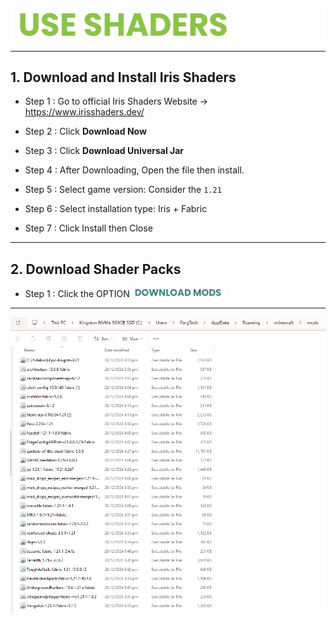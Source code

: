 ##

<div align="center"> <img src="assets/texts/use shaders.png"> </div>

---

## 1. Download and Install Iris Shaders

- Step 1 : Go to official Iris Shaders Website -> https://www.irisshaders.dev/

- Step 2 : Click **Download Now**

- Step 3 : Click **Download Universal Jar**

- Step 4 : After Downloading, Open the file then install.
  
- Step 5 : Select game version: Consider the `1.21`

- Step 6 : Select installation type: Iris + Fabric

- Step 7 : Click Install then Close
---

## 2. Download Shader Packs

- Step 1 : Click the OPTION <a href="https://drive.google.com/drive/u/0/folders/1zhcKd8_JRFz0OPrVxE_usgp4cKsTGP38">
    <img src="assets/texts/download mods.png" alt="Download Mods" width="150">
</a>

---

<div align="center"> <img src="assets/images/import-mods/Screenshot 2024-12-28 231255.png"> </div>

##

